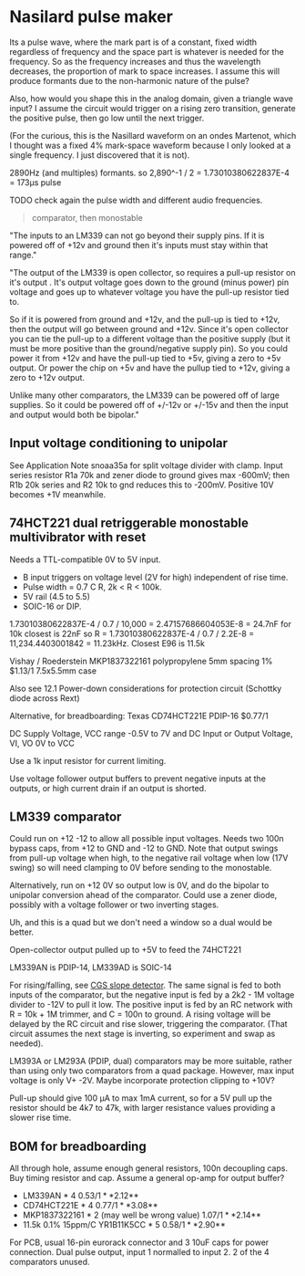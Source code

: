 # Nasilard pulse maker

Its a pulse wave, where the mark part is of a constant, fixed width regardless of frequency and the space part is whatever is needed for the frequency. So as the frequency increases and thus the wavelength decreases, the proportion of mark to space increases. I assume this will produce formants due to the non-harmonic nature of the pulse?

Also, how would you shape this in the analog domain, given a triangle wave input? I assume the circuit would trigger on a rising zero transition, generate the positive pulse, then go low until the next trigger.

(For the curious, this is the Nasillard waveform on an ondes Martenot, which I thought was a fixed 4% mark-space waveform because I only looked at a single frequency. I just discovered that it is not).

2890Hz (and multiples) formants. so 2,890^-1 / 2 = 1.73010380622837E-4 = 173μs pulse

TODO check again the pulse width and different audio frequencies.

> comparator, then monostable

"The inputs to an LM339 can not go beyond their supply pins. If it is powered off of +12v and ground then it's inputs must stay within that range."

"The output of the LM339 is open collector, so requires a pull-up resistor on it's output . It's output voltage goes down to the ground (minus power) pin voltage and goes up to whatever voltage you have the pull-up resistor tied to.

So if it is powered from ground and +12v, and the pull-up is tied to +12v, then the output will go between ground and +12v. Since it's open collector you can tie the pull-up to a different voltage than the positive supply (but it must be more positive than the ground/negative supply pin). So you could power it from +12v and have the pull-up tied to +5v, giving a zero to +5v output. Or power the chip on +5v and have the pullup tied to +12v, giving a zero to +12v output.

Unlike many other comparators, the LM339 can be powered off of large supplies. So it could be powered off of +/-12v or +/-15v and then the input and output would both be bipolar."

## Input voltage conditioning to unipolar

See Application Note snoaa35a for split voltage divider with clamp. Input series resistor R1a 70k and zener diode to ground gives max -600mV; then R1b 20k series and R2 10k to gnd reduces this to -200mV. Positive 10V becomes +1V meanwhile.

## 74HCT221 dual retriggerable monostable multivibrator with reset

Needs a TTL-compatible 0V to 5V input.

- B input triggers on voltage level (2V for high) independent of rise time.
- Pulse width = 0.7 C R, 2k < R < 100k.
- 5V rail (4.5 to 5.5)
- SOIC-16 or DIP.

1.73010380622837E-4 / 0.7 / 10,000 = 2.47157686604053E-8 = 24.7nF for 10k
closest is 22nF so R = 1.73010380622837E-4 / 0.7 / 2.2E-8
= 11,234.4403001842 = 11.23kHz. Closest E96 is 11.5k

Vishay / Roederstein MKP1837322161 polypropylene 5mm spacing 1% $1.13/1 7.5x5.5mm case

Also see 12.1   Power-down considerations for protection circuit (Schottky diode across Rext)

Alternative, for breadboarding: Texas CD74HCT221E PDIP-16 $0.77/1

DC Supply Voltage, VCC range -0.5V to 7V and DC Input or Output Voltage, VI, VO 0V to VCC

Use a 1k input resistor for current limiting.

Use voltage follower output buffers to prevent negative inputs at the outputs, or high current drain if an output is shorted.

## LM339 comparator

Could run on +12 -12 to allow all possible input voltages. Needs two 100n bypass caps, from +12 to GND and -12 to GND. Note that output swings from pull-up voltage when high, to the negative rail voltage when low (17V swing) so will need clamping to 0V before sending to the monostable.

Alternatively, run on +12 0V so output low is 0V, and do the bipolar to unipolar conversion ahead of the comparator. Could use a zener diode, possibly with a voltage follower or two inverting stages.

Uh, and this is a quad but we don't need a window so a dual would be better.

Open-collector output pulled up to +5V to feed the 74HCT221

LM339AN is PDIP-14, LM339AD is SOIC-14

For rising/falling, see [CGS slope detector](https://www.elby-designs.com/webtek/cgs/cgs62/cgs62_sd.html).
The same signal is fed to both inputs of the comparator, but the negative input is fed by a 2k2 - 1M voltage divider to -12V to pull it low. The positive input is fed by an RC network with R = 10k + 1M trimmer, and C = 100n to ground. A rising voltage will be delayed by the RC circuit and rise slower, triggering the comparator. (That circuit assumes the next stage is inverting, so experiment and swap as needed).

LM393A or LM293A (PDIP, dual) comparators may be more suitable, rather than using only two comparators from a quad package. However, max input voltage is only V+ -2V. Maybe incorporate protection clipping to +10V?

Pull-up should give 100 μA to max 1mA current, so for a 5V pull up the resistor should be 4k7 to 47k, with larger resistance values providing a slower rise time.

## BOM for breadboarding

All through hole, assume enough general resistors, 100n decoupling caps. Buy timing resistor and cap. Assume a general op-amp for output buffer?

- LM339AN * 4 $0.53/1 **$2.12**
- CD74HCT221E * 4 $0.77/1 **$3.08**
- MKP1837322161 * 2 (may well be wrong value) $1.07/1 **$2.14**
- 11.5k 0.1% 15ppm/C YR1B11K5CC  * 5 $0.58/1 **$2.90**

For PCB, usual 16-pin eurorack connector and 3 10uF caps for power connection. Dual pulse output, input 1 normalled to input 2. 2 of the 4 comparators unused.